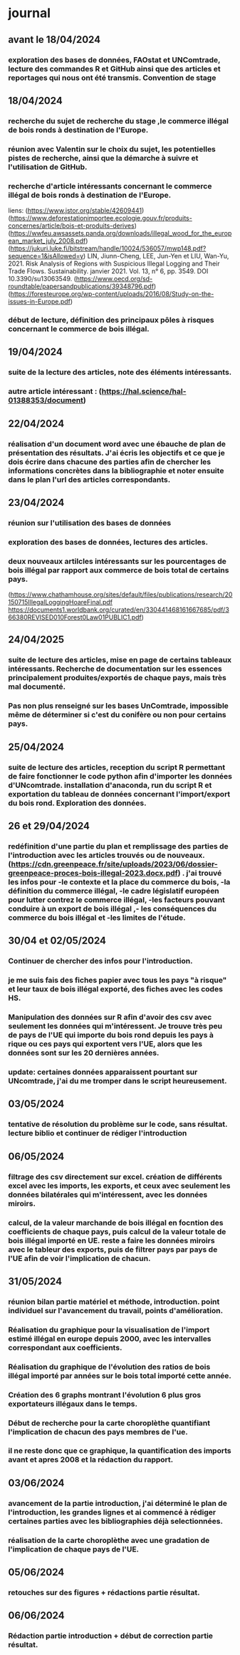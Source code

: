 # journal
## avant le 18/04/2024
### exploration des bases de données, FAOstat et UNComtrade, lecture des commandes R et GitHub ainsi que des articles et reportages qui nous ont été transmis. Convention de stage

## 18/04/2024 
### recherche du sujet de recherche du stage ,le commerce illégal de bois ronds à destination de l'Europe.
### réunion avec Valentin sur le choix du sujet, les potentielles pistes de recherche, ainsi que la démarche à suivre et l'utilisation de GitHub.
### recherche d'article intéressants concernant le commerce illégal de bois ronds à destination de l'Europe.
liens: (https://www.jstor.org/stable/42609441) 
(https://www.deforestationimportee.ecologie.gouv.fr/produits-concernes/article/bois-et-produits-derives)
(https://wwfeu.awsassets.panda.org/downloads/illegal_wood_for_the_european_market_july_2008.pdf)
(https://jukuri.luke.fi/bitstream/handle/10024/536057/mwp148.pdf?sequence=1&isAllowed=y)
LIN, Jiunn-Cheng, LEE, Jun-Yen et LIU, Wan-Yu, 2021. Risk Analysis of Regions with Suspicious Illegal Logging and Their Trade Flows. Sustainability. janvier 2021. Vol. 13, n° 6, pp. 3549. DOI 10.3390/su13063549. 
(https://www.oecd.org/sd-roundtable/papersandpublications/39348796.pdf)
(https://foresteurope.org/wp-content/uploads/2016/08/Study-on-the-issues-in-Europe.pdf)
### début de lecture, définition des principaux pôles à risques concernant le commerce de bois illégal.

## 19/04/2024
### suite de la lecture des articles, note des éléments intéressants.
### autre article intéressant : (https://hal.science/hal-01388353/document)

## 22/04/2024
### réalisation d'un document word avec une ébauche de plan de présentation des résultats. J'ai écris les objectifs et ce que je dois écrire dans chacune des parties afin de chercher les informations concrètes dans la bibliographie et noter ensuite dans le plan l'url des articles correspondants.

## 23/04/2024
### réunion sur l'utilisation des bases de données
### exploration des bases de données, lectures des articles.
### deux nouveaux artilcles intéressants sur les pourcentages de bois illégal par rapport aux commerce de bois total de certains pays.
(https://www.chathamhouse.org/sites/default/files/publications/research/20150715IllegalLoggingHoareFinal.pdf
https://documents1.worldbank.org/curated/en/330441468161667685/pdf/366380REVISED010Forest0Law01PUBLIC1.pdf)

## 24/04/2025
### suite de lecture des articles, mise en page de certains tableaux intéressants. Recherche de documentation sur les essences principalement produites/exportés de chaque pays, mais très mal documenté.
### Pas non plus renseigné sur les bases UnComtrade, impossible même de déterminer si c'est du conifère ou non pour certains pays.

## 25/04/2024
### suite de lecture des articles, reception du script R permettant de faire fonctionner le code python afin d'importer les données d'UNcomtrade. installation d'anaconda, run du script R et exportation du tableau de données concernant l'import/export du bois rond. Exploration des données.

## 26 et 29/04/2024
### redéfinition d'une partie du plan et remplissage des parties de l'introduction avec les articles trouvés ou de nouveaux. (https://cdn.greenpeace.fr/site/uploads/2023/06/dossier-greenpeace-proces-bois-illegal-2023.docx.pdf) . j'ai trouvé les infos pour -le contexte et la place du commerce du bois, -la définition du commerce illégal, -le cadre législatif européen pour lutter contrez le commerce illégal, -les facteurs pouvant conduire à un export de bois illégal ,- les conséquences du commerce du bois illégal et -les limites de l'étude.

## 30/04 et 02/05/2024
### Continuer de chercher des infos pour l'introduction.
### je me suis fais des fiches papier avec tous les pays "à risque" et leur taux de bois illégal exporté, des fiches avec les codes HS.
### Manipulation des données sur R afin d'avoir des csv avec seulement les données qui m'intéressent. Je trouve très peu de pays de l'UE qui importe du bois rond depuis les pays à rique ou ces pays qui exportent vers l'UE, alors que les données sont sur les 20 dernières années.
### update: certaines données apparaissent pourtant sur UNcomtrade, j'ai du me tromper dans le script heureusement.

## 03/05/2024
### tentative de résolution du problème sur le code, sans résultat. lecture biblio et continuer de rédiger l'introduction

## 06/05/2024
### filtrage des csv directement sur excel. création de différents excel avec les imports, les exports, et ceux avec seulement les données bilatérales qui m'intéressent, avec les données miroirs.
### calcul, de la valeur marchande de bois illégal en focntion des coefficients de chaque pays, puis calcul de la valeur totale de bois illégal importé en UE. reste a faire les données miroirs avec le tableur des exports, puis de filtrer pays par pays de l'UE afin de voir l'implication de chacun.

## 31/05/2024
### réunion bilan partie matériel et méthode, introduction. point individuel sur l'avancement du travail, points d'amélioration.
### Réalisation du graphique pour la visualisation de l'import estimé illégal en europe depuis 2000, avec les intervalles correspondant aux coefficients.
### Réalisation du graphique de l'évolution des ratios de bois illégal importé par années sur le bois total importé cette année.
### Création des 6 graphs montrant l'évolution 6 plus gros exportateurs illégaux dans le temps.
### Début de recherche pour la carte choroplèthe quantifiant l'implication de chacun des pays membres de l'ue.
### il ne reste donc que ce graphique, la quantification des imports avant et apres 2008 et la rédaction du rapport.

## 03/06/2024
### avancement de la partie introduction, j'ai déterminé le plan de l'introduction, les grandes lignes et ai commencé à rédiger certaines parties avec les bibliographies déjà selectionnées.
### réalisation de la carte choroplèthe avec une gradation de l'implication de chaque pays de l'UE.

## 05/06/2024
### retouches sur des figures + rédactions partie résultat.

## 06/06/2024
### Rédaction partie introduction + début de correction partie résultat.
